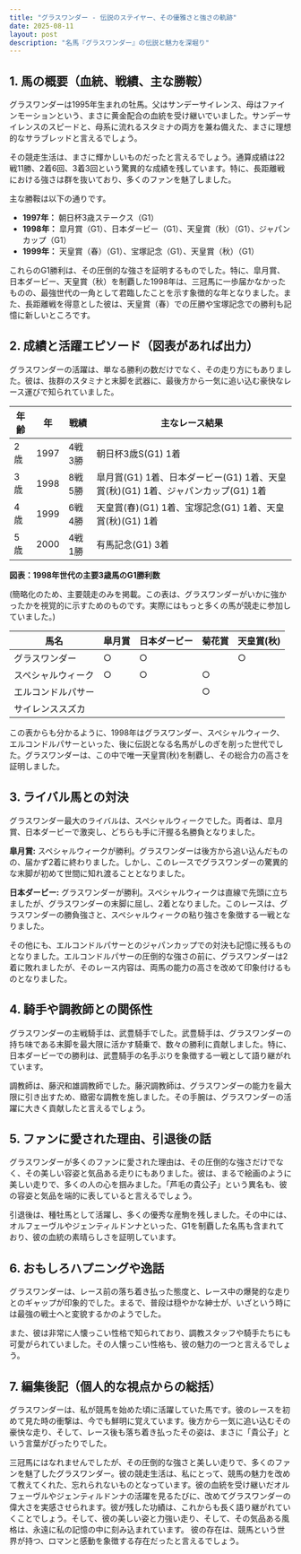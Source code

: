```yaml
---
title: "グラスワンダー - 伝説のステイヤー、その優雅さと強さの軌跡"
date: 2025-08-11
layout: post
description: "名馬『グラスワンダー』の伝説と魅力を深堀り"
---
```


## 1. 馬の概要（血統、戦績、主な勝鞍）

グラスワンダーは1995年生まれの牡馬。父はサンデーサイレンス、母はファインモーションという、まさに黄金配合の血統を受け継いでいました。サンデーサイレンスのスピードと、母系に流れるスタミナの両方を兼ね備えた、まさに理想的なサラブレッドと言えるでしょう。

その競走生活は、まさに輝かしいものだったと言えるでしょう。通算成績は22戦11勝、2着6回、3着3回という驚異的な成績を残しています。特に、長距離戦における強さは群を抜いており、多くのファンを魅了しました。

主な勝鞍は以下の通りです。

* **1997年：**  朝日杯3歳ステークス（G1）
* **1998年：**  皐月賞（G1）、日本ダービー（G1）、天皇賞（秋）（G1）、ジャパンカップ（G1）
* **1999年：**  天皇賞（春）（G1）、宝塚記念（G1）、天皇賞（秋）（G1）


これらのG1勝利は、その圧倒的な強さを証明するものでした。特に、皐月賞、日本ダービー、天皇賞（秋）を制覇した1998年は、三冠馬に一歩届かなかったものの、最強世代の一角として君臨したことを示す象徴的な年となりました。また、長距離戦を得意とした彼は、天皇賞（春）での圧勝や宝塚記念での勝利も記憶に新しいところです。


## 2. 成績と活躍エピソード（図表があれば出力）

グラスワンダーの活躍は、単なる勝利の数だけでなく、その走り方にもありました。彼は、抜群のスタミナと末脚を武器に、最後方から一気に追い込む豪快なレース運びで知られていました。

| 年齢 | 年 | 戦績 | 主なレース結果 |
|---|---|---|---|
| 2歳 | 1997 | 4戦3勝 | 朝日杯3歳S(G1) 1着 |
| 3歳 | 1998 | 8戦5勝 | 皐月賞(G1) 1着、日本ダービー(G1) 1着、天皇賞(秋)(G1) 1着、ジャパンカップ(G1) 1着 |
| 4歳 | 1999 | 6戦4勝 | 天皇賞(春)(G1) 1着、宝塚記念(G1) 1着、天皇賞(秋)(G1) 1着 |
| 5歳 | 2000 | 4戦1勝 | 有馬記念(G1) 3着 |


**図表：1998年世代の主要3歳馬のG1勝利数**

(簡略化のため、主要競走のみを掲載。この表は、グラスワンダーがいかに強かったかを視覚的に示すためのものです。実際にはもっと多くの馬が競走に参加していました。)

| 馬名 | 皐月賞 | 日本ダービー | 菊花賞 | 天皇賞(秋) |
|---|---|---|---|---|
| グラスワンダー | ○ | ○ |  | ○ |
| スペシャルウィーク | ○ | ○ | ○ |  |
| エルコンドルパサー |  |  | ○ |  |
| サイレンススズカ |  |  |  |  |


この表からも分かるように、1998年はグラスワンダー、スペシャルウィーク、エルコンドルパサーといった、後に伝説となる名馬がしのぎを削った世代でした。グラスワンダーは、この中で唯一天皇賞(秋)を制覇し、その総合力の高さを証明しました。


## 3. ライバル馬との対決

グラスワンダー最大のライバルは、スペシャルウィークでした。両者は、皐月賞、日本ダービーで激突し、どちらも手に汗握る名勝負となりました。

**皐月賞:** スペシャルウィークが勝利。グラスワンダーは後方から追い込んだものの、届かず2着に終わりました。しかし、このレースでグラスワンダーの驚異的な末脚が初めて世間に知れ渡ることとなりました。

**日本ダービー:** グラスワンダーが勝利。スペシャルウィークは直線で先頭に立ちましたが、グラスワンダーの末脚に屈し、2着となりました。このレースは、グラスワンダーの勝負強さと、スペシャルウィークの粘り強さを象徴する一戦となりました。

その他にも、エルコンドルパサーとのジャパンカップでの対決も記憶に残るものとなりました。エルコンドルパサーの圧倒的な強さの前に、グラスワンダーは2着に敗れましたが、そのレース内容は、両馬の能力の高さを改めて印象付けるものとなりました。


## 4. 騎手や調教師との関係性

グラスワンダーの主戦騎手は、武豊騎手でした。武豊騎手は、グラスワンダーの持ち味である末脚を最大限に活かす騎乗で、数々の勝利に貢献しました。特に、日本ダービーでの勝利は、武豊騎手の名手ぶりを象徴する一戦として語り継がれています。

調教師は、藤沢和雄調教師でした。藤沢調教師は、グラスワンダーの能力を最大限に引き出すため、緻密な調教を施しました。その手腕は、グラスワンダーの活躍に大きく貢献したと言えるでしょう。


## 5. ファンに愛された理由、引退後の話

グラスワンダーが多くのファンに愛された理由は、その圧倒的な強さだけでなく、その美しい容姿と気品ある走りにもありました。彼は、まるで絵画のように美しい走りで、多くの人の心を掴みました。「芦毛の貴公子」という異名も、彼の容姿と気品を端的に表していると言えるでしょう。

引退後は、種牡馬として活躍し、多くの優秀な産駒を残しました。その中には、オルフェーヴルやジェンティルドンナといった、G1を制覇した名馬も含まれており、彼の血統の素晴らしさを証明しています。


## 6. おもしろハプニングや逸話

グラスワンダーは、レース前の落ち着き払った態度と、レース中の爆発的な走りとのギャップが印象的でした。まるで、普段は穏やかな紳士が、いざという時には最強の戦士へと変貌するかのようでした。

また、彼は非常に人懐っこい性格で知られており、調教スタッフや騎手たちにも可愛がられていました。その人懐っこい性格も、彼の魅力の一つと言えるでしょう。


## 7. 編集後記（個人的な視点からの総括）

グラスワンダーは、私が競馬を始めた頃に活躍していた馬です。彼のレースを初めて見た時の衝撃は、今でも鮮明に覚えています。後方から一気に追い込むその豪快な走り、そして、レース後も落ち着き払ったその姿は、まさに「貴公子」という言葉がぴったりでした。

三冠馬にはなれませんでしたが、その圧倒的な強さと美しい走りで、多くのファンを魅了したグラスワンダー。彼の競走生活は、私にとって、競馬の魅力を改めて教えてくれた、忘れられないものとなっています。彼の血統を受け継いだオルフェーヴルやジェンティルドンナの活躍を見るたびに、改めてグラスワンダーの偉大さを実感させられます。彼が残した功績は、これからも長く語り継がれていくことでしょう。そして、彼の美しい姿と力強い走り、そして、その気品ある風格は、永遠に私の記憶の中に刻み込まれています。  彼の存在は、競馬という世界が持つ、ロマンと感動を象徴する存在だったと言えるでしょう。
